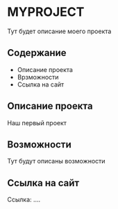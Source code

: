 # MYPROJECT
Тут будет описание моего проекта

## Содержание
- Описание проекта
- Врзможности
- Ссылка на сайт

## Описание проекта
Наш первый проект

## Возможности 
Тут будут описаны возможности

## Ссылка на сайт
Ссылка: ....